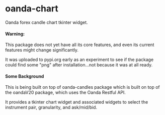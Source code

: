 # oanda-chart
Oanda forex candle chart tkinter widget.

#### Warning:
This package does not yet have all its core features, and even its
current features might change significantly.

It was uploaded to pypi.org early as an experiment to see if the package
could find some "png" after installation...not because it was at
all ready.

#### Some Background
This is being built on top of oanda-candles package which is built
on top of the oandaV20 package, which uses the Oanda Restful API.

It provides a tkinter chart widget and associated widgets to select
the instrument pair, granularity, and ask/mid/bid.





